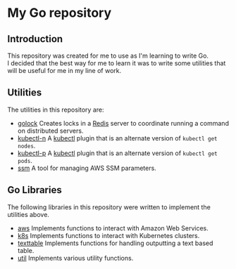 
# My Go repository

## Introduction

This repository was created for me to use as I'm learning to write Go.  
I decided that the best way for me to learn it was to write some utilities that will be useful for me in my line of work.

## Utilities

The utilities in this repository are:

- [golock](golock/) Creates locks in a [Redis](https://redis.io/) server to coordinate running a command on distributed servers.
- [kubectl-n](kubectl-plugins/kubectl-n) A [kubectl](https://kubernetes.io/docs/reference/kubectl/) plugin that is an alternate
  version of `kubectl get nodes`.
- [kubectl-p](kubectl-plugins/kubectl-p) A [kubectl](https://kubernetes.io/docs/reference/kubectl/) plugin that is an alternate
  version of `kubectl get pods`.
- [ssm](ssm/) A tool for managing AWS SSM parameters.

## Go Libraries

The following libraries in this repository were written to implement the utilities above.

- [aws](aws/) Implements functions to interact with Amazon Web Services.
- [k8s](k8s/) Implements functions to interact with Kubernetes clusters.
- [texttable](texttable/) Implements functions for handling outputting a text based table.
- [util](util/) Implements various utility functions.
